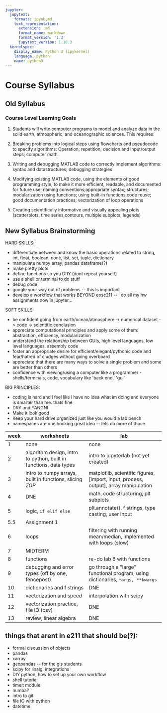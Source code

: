 ```yaml
---
jupyter:
  jupytext:
    formats: ipynb,md
    text_representation:
      extension: .md
      format_name: markdown
      format_version: '1.3'
      jupytext_version: 1.10.3
  kernelspec:
    display_name: Python 3 (ipykernel)
    language: python
    name: python3
---
```


# Course Syllabus

## Old Syllabus 

### Course Level Learning Goals

1.  Students will write computer programs to model and analyze data in the solid earth, atmospheric,
 and oceanographic sciences. This requires:

2.  Breaking problems into logical steps using flowcharts and pseudocode to specify algorithms: Operation; repetition; decision and input/output steps; computer math

3.  Writing and debugging MATLAB code to correctly implement algorithms: syntax and datastructures; debugging strategies

4.  Modifying existing MATLAB code,  using the elements of good programming style,  to make  it  more  efficient,  readable,  and  documented  for  future  use:  naming  conventions;appropriate syntax;  structures;  modularization using functions;  using built-in functions;code reuse; good documentation  practices; vectorization of loop operations

5.  Creating scientifically informative and visually appealing plots (scatterplots, time series,contours,  multiple subplots, legends)




##  New Syllabus Brainstorming 

HARD SKILLS:

- differentiate between and know the basic operations related to
  string, int, float, boolean, none, list, set, tuple, dictionary
- manipulate numpy array, pandas dataframe(?)
- make pretty plots
- define functions so you DRY (dont repeat yourself)
- use a shell or terminal to do stuff
- debug code
- google your way out of problems -- this is important
- develop a workflow that works BEYOND eosc211 -- i do all my hw assignments now in jupyter...

SOFT SKILLS:

- be confident going from earth/ocean/atmosphere -> numerical dataset -> code -> scientific conclusion
- appreciate computational principles and apply some of them: abstraction, efficiency, modularization
- understand the relationship between GUIs, high level languages, low level languages, assembly code
- foster an appropriate desire for efficient/elegant/pythonic code and fear/hatred of cludges without going overboard
- appreciate that there are many ways to solve a single problem and some are better than others
- confidence with viewing/using a computer like a programmer - shells/terminals, code, vocabulary like 'back end,' 'gui'

BIG PRINCIPLES:
- coding is hard and i feel like i have no idea what im doing and everyone is smarter than me. thats fine
- DRY and YANGNI
- Make it look good
- Keep your hard drive organized just like you would a lab bench
- namespaces are one honking great idea -- lets do more of those




 week | worksheets | lab
 ---  |--- |   --- |
 1| none | none
 2| algorithm design, intro to python, built in functions, data types | intro to jupyterlab (not yet created)
 3|intro to numpy arrays, built in functions, slicing *ZOP*| matplotlib, scientific figures, [import, input, process, output], array manipulation
 4| DNE | math, code structuring, plt subplots
 5| logic, `if elif else` | plt.annotate(), f strings, type casting, user input
 5.5 | Assignment 1
 6| loops | filtering with running mean/median, implemented with loops (slow)
 7| MIDTERM
 8| functions | re-do lab 6 with functions
 9| debugging and error types (off by one, fencepost) | go through a "large" functional program, using dictionaries, `*args, **kwargs` 
 10| dictionaries and f strings | DNE
 11| vectorization and speed | interpolation with scipy
 12| vectorization practice, file IO (csv) | DNE
 13| review, linear algebra | DNE
 
## things that arent in e211 that should be(?):

* formal discussion of objects
* pandas
* xarray
* geopandas -- for the gis students
* scipy for linalg, integrations
* DIY python, how to set up your own workflow
* shell tutorial
* timeit module
* numba?
* intro to git
* file IO with python
* datetime




